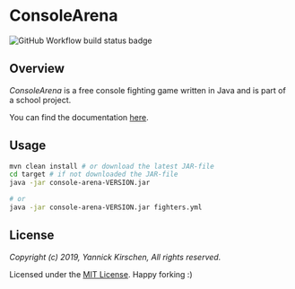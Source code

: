 # ConsoleArena

![GitHub Workflow build status badge](https://github.com/yannickkirschen/console-arena/workflows/Maven%20clean%20install/badge.svg)

## Overview

*ConsoleArena* is a free console fighting game written in Java and is part of a school project.

You can find the documentation [here](https://yannickkirschen.github.io/console-arena/).

## Usage

```bash
mvn clean install # or download the latest JAR-file
cd target # if not downloaded the JAR-file
java -jar console-arena-VERSION.jar

# or
java -jar console-arena-VERSION.jar fighters.yml
```

## License

*Copyright (c) 2019, Yannick Kirschen, All rights reserved.*

Licensed under the [MIT License](https://github.com/yannickkirschen/console-arena/blob/master/LICENSE).
Happy forking :)
